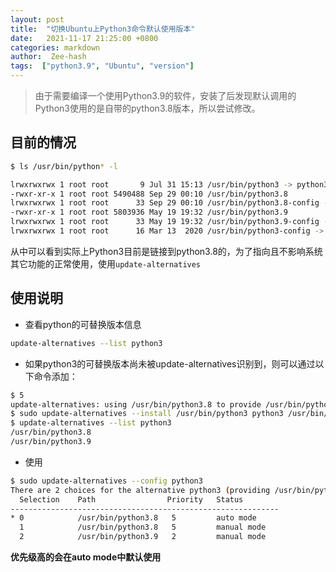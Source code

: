 ```yaml
---
layout: post
title:  "切换Ubuntu上Python3命令默认使用版本"
date:   2021-11-17 21:25:00 +0800
categories: markdown
author:  Zee-hash
tags:  ["python3.9", "Ubuntu", "version"]
---
```

> 由于需要编译一个使用Python3.9的软件，安装了后发现默认调用的Python3使用的是自带的python3.8版本，所以尝试修改。  

## 目前的情况  
```bash
$ ls /usr/bin/python* -l

lrwxrwxrwx 1 root root       9 Jul 31 15:13 /usr/bin/python3 -> python3.8
-rwxr-xr-x 1 root root 5490488 Sep 29 00:10 /usr/bin/python3.8
lrwxrwxrwx 1 root root      33 Sep 29 00:10 /usr/bin/python3.8-config -> x86_64-linux-gnu-python3.8-config
-rwxr-xr-x 1 root root 5803936 May 19 19:32 /usr/bin/python3.9
lrwxrwxrwx 1 root root      33 May 19 19:32 /usr/bin/python3.9-config -> x86_64-linux-gnu-python3.9-config
lrwxrwxrwx 1 root root      16 Mar 13  2020 /usr/bin/python3-config -> python3.8-config
```  
从中可以看到实际上Python3目前是链接到python3.8的，为了指向且不影响系统其它功能的正常使用，使用`update-alternatives`  

## 使用说明  
+ 查看python的可替换版本信息  
```bash
update-alternatives --list python3
```  
+ 如果python3的可替换版本尚未被update-alternatives识别到，则可以通过以下命令添加：  
```bash
$ 5
update-alternatives: using /usr/bin/python3.8 to provide /usr/bin/python3 (python3) in auto mode
$ sudo update-alternatives --install /usr/bin/python3 python3 /usr/bin/python3.9 2
$ update-alternatives --list python3
/usr/bin/python3.8
/usr/bin/python3.9
```  
+ 使用  
```bash  
$ sudo update-alternatives --config python3
There are 2 choices for the alternative python3 (providing /usr/bin/python3).
  Selection    Path                Priority   Status
------------------------------------------------------------
* 0            /usr/bin/python3.8   5         auto mode
  1            /usr/bin/python3.8   5         manual mode
  2            /usr/bin/python3.9   2         manual mode  
```  
**优先级高的会在auto mode中默认使用**
